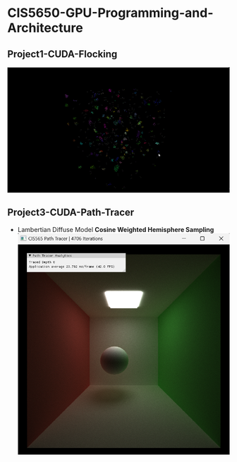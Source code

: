 # CIS5650-GPU-Programming-and-Architecture

## Project1-CUDA-Flocking
![](https://github.com/jgw2000/CIS5650-GPU-Programming-and-Architecture/blob/main/Project1-CUDA-Flocking-main/images/result.gif)

## Project3-CUDA-Path-Tracer
- Lambertian Diffuse Model
**Cosine Weighted Hemisphere Sampling**
![](https://github.com/jgw2000/CIS5650-GPU-Programming-and-Architecture/blob/main/Project3-CUDA-Path-Tracer-main/img/lambertian_diffuse.png)

